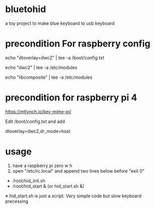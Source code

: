 # bluetohid
a toy project to make blue keyboard to usb keyboard

# precondition For raspberry config
echo "dtoverlay=dwc2" | tee -a /boot/config.txt

echo "dwc2" | tee -a /etc/modules

echo "libcomposite" | tee -a /etc/modules

# precondition for raspberry pi 4
https://mtlynch.io/key-mime-pi/

Edit /boot/config.txt and add

dtoverlay=dwc2,dr_mode=host

# usage
1. have a raspberry pi zero w h
2. open "/etc/rc.local" and append two lines below before "exit 0"
  - /root/hid_init.sh
  - /root/hid_start & (or hid_start.sh &)
  
  ※ hid_start.sh is just a script. Very simple code but slow keyboard precessing
